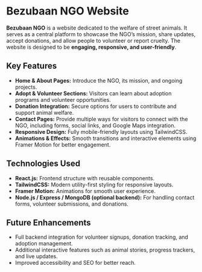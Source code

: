 # Bezubaan NGO Website

**Bezubaan NGO** is a website dedicated to the welfare of street animals. It serves as a central platform to showcase the NGO’s mission, share updates, accept donations, and allow people to volunteer or report cruelty. The website is designed to be **engaging, responsive, and user-friendly**.

## Key Features

- **Home & About Pages:** Introduce the NGO, its mission, and ongoing projects.
- **Adopt & Volunteer Sections:** Visitors can learn about adoption programs and volunteer opportunities.
- **Donation Integration:** Secure options for users to contribute and support animal welfare.
- **Contact Pages:** Provide multiple ways for visitors to connect with the NGO, including forms, social links, and Google Maps integration.
- **Responsive Design:** Fully mobile-friendly layouts using TailwindCSS.
- **Animations & Effects:** Smooth transitions and interactive elements using Framer Motion for better engagement.

## Technologies Used

- **React.js:** Frontend structure with reusable components.
- **TailwindCSS:** Modern utility-first styling for responsive layouts.
- **Framer Motion:** Animations for smooth user experience.
- **Node.js / Express / MongoDB (optional backend):** For handling contact forms, volunteer submissions, and donations.

## Future Enhancements

- Full backend integration for volunteer signups, donation tracking, and adoption management.
- Additional interactive features such as animal stories, progress trackers, and live updates.
- Improved accessibility and SEO for better reach.

